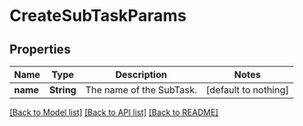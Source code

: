 # CreateSubTaskParams


## Properties
Name | Type | Description | Notes
------------ | ------------- | ------------- | -------------
**name** | **String** | The name of the SubTask. | [default to nothing]


[[Back to Model list]](../README.md#models) [[Back to API list]](../README.md#api-endpoints) [[Back to README]](../README.md)


